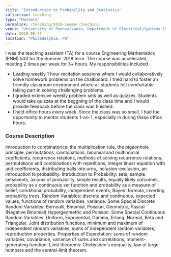 ```yaml
---
title: "Introduction to Probability and Statistics"
collection: teaching
type: "Masters"
permalink: /teaching/2018-summer-teaching
venue: "University of Pennsylvania, Department of Electrical/Systems Engineering"
date: 2018-05-21
location: "Philadelphia, PA"
---
```


I was the teaching assistant (TA) for a course Engineering Mathematics (ENM) 503 for the Summer 2018 term. The course was accelerated, meeting 2 times per week for 3+ hours. My responsibilities included
* Leading weekly 1 hour recitation sessions where I would collaboratively solve homework problems on the chalkboard. I tried hard to foster an friendly classroom environment where all students felt comfortable taking part in solving challenging problems.
* I graded extensive weekly problem sets as well as quizzes. Students would take quizzes at the beggning of the class time and I would provide feedback before the class was finished.
* I held office hours every week. Since the class was so small, I had the opportunity to mentor students 1-on-1, especially in during these office hours.

### Course Description

Introduction to combinatorics: the multiplication rule, the pigeonhole principle, permutations, combinations, binomial and multinomial coefficients, recurrence relations, methods of solving recurrence relations, permutations and combinations with repetitions, integer linear equation with unit coefficients, distributing balls into urns, inclusion-exclusion, an introduction to probability. Introduction to Probability: sets, sample setsevents, axioms of probability, simple results, equally likely outcomes, probability as a continuous set function and probability as a measure of belief, conditional probability, independent events, Bayes' formula, inverting probability trees. Random Variables: discrete and continuous, expected values, functions of random variables, variance. Some Special Discrete Random Variables: Bernoulli, Binomial, Poisson, Geometric, Pascal (Negative Binomial) Hypergeometric and Poisson. Some Special Continuous Random Variables: Uniform, Exponential, Gamma, Erlang, Normal, Beta and Triangular. Joint distribution functions, minimum and maximum of independent random variables, sums of independent random variables, reproduction properties. Properties of Expectation: sums of random variables, covariance, variance of sums and correlations, moment-generating function. Limit theorems: Chebyshev's inequality, law of large numbers and the central-limit theorem.